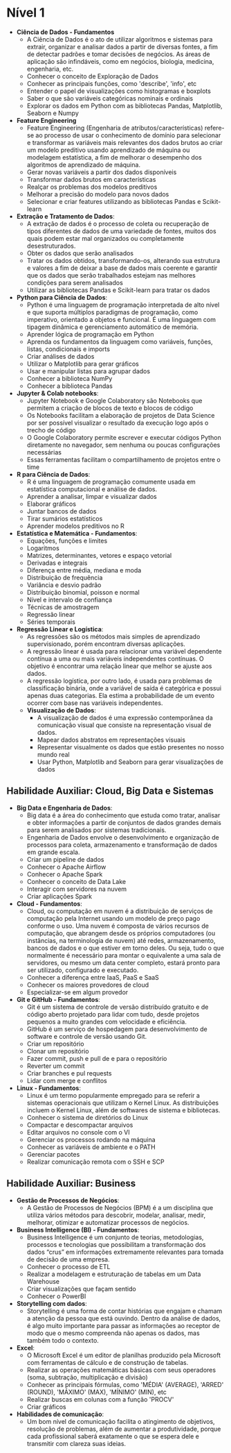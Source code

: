 # Nível 1

- **Ciência de Dados - Fundamentos**
    - A Ciência de Dados é o ato de utilizar algoritmos e sistemas para extrair, organizar e analisar dados a partir de diversas fontes, a fim de detectar padrões e tomar decisões de negócios. As áreas de aplicação são infindáveis, como em negócios, biologia, medicina, engenharia, etc.
    - Conhecer o conceito de Exploração de Dados
    - Conhecer as principais funções, como 'describe', 'info', etc
    - Entender o papel de visualizações como histogramas e boxplots
    - Saber o que são variáveis categóricas nominais e ordinais
    - Explorar os dados em Python com as bibliotecas Pandas, Matplotlib, Seaborn e Numpy
- **Feature Engineering**
    - Feature Engineering (Engenharia de atributos/características) refere-se ao processo de usar o conhecimento de domínio para selecionar e transformar as variáveis mais relevantes dos dados brutos ao criar um modelo preditivo usando aprendizado de máquina ou modelagem estatística, a fim de melhorar o desempenho dos algoritmos de aprendizado de máquina.
    - Gerar novas variáveis a partir dos dados disponíveis
    - Transformar dados brutos em características
    - Realçar os problemas dos modelos preditivos
    - Melhorar a precisão do modelo para novos dados
    - Selecionar e criar features utilizando as bibliotecas Pandas e Scikit-learn
- **Extração e Tratamento de Dados**:
    - A extração de dados é o processo de coleta ou recuperação de tipos diferentes de dados de uma variedade de fontes, muitos dos quais podem estar mal organizados ou completamente desestruturados.
    - Obter os dados que serão analisados
    - Tratar os dados obtidos, transformando-os, alterando sua estrutura e valores a fim de deixar a base de dados mais coerente e garantir que os dados que serão trabalhados estejam nas melhores condições para serem analisados
    - Utilizar as bibliotecas Pandas e Scikit-learn para tratar os dados
- **Python para Ciência de Dados**:
    - Python é uma linguagem de programação interpretada de alto nível e que suporta múltiplos paradigmas de programação, como imperativo, orientado a objetos e funcional. É uma linguagem com tipagem dinâmica e gerenciamento automático de memória.
    - Aprender lógica de programação em Python
    - Aprenda os fundamentos da linguagem como variáveis, funções, listas, condicionais e imports
    - Criar análises de dados
    - Utilizar o Matplotlib para gerar gráficos
    - Usar e manipular listas para agrupar dados
    - Conhecer a biblioteca NumPy
    - Conhecer a biblioteca Pandas
- **Jupyter & Colab notebooks**:
    - Jupyter Notebook e Google Colaboratory são Notebooks que permitem a criação de blocos de texto e blocos de código
    - Os Notebooks facilitam a elaboração de projetos de Data Science por ser possível visualizar o resultado da execução logo após o trecho de código
    - O Google Colaboratory permite escrever e executar códigos Python diretamente no navegador, sem nenhuma ou poucas configurações necessárias
    - Essas ferramentas facilitam o compartilhamento de projetos entre o time
- **R para Ciência de Dados**:
    - R é uma linguagem de programação comumente usada em estatística computacional e análise de dados.
    - Aprender a analisar, limpar e visualizar dados
    - Elaborar gráficos
    - Juntar bancos de dados
    - Tirar sumários estatísticos
    - Aprender modelos preditivos no R
- **Estatística e Matemática - Fundamentos**:
    - Equações, funções e limites
    - Logaritmos
    - Matrizes, determinantes, vetores e espaço vetorial
    - Derivadas e integrais
    - Diferença entre média, mediana e moda
    - Distribuição de frequência
    - Variância e desvio padrão
    - Distribuição binomial, poisson e normal
    - Nível e intervalo de confiança
    - Técnicas de amostragem
    - Regressão linear
    - Séries temporais
- **Regressão Linear e Logística**:
    - As regressões são os métodos mais simples de aprendizado supervisionado, porém encontram diversas aplicações.
    - A regressão linear é usada para relacionar uma variável dependente contínua a uma ou mais variáveis independentes contínuas. O objetivo é encontrar uma relação linear que melhor se ajuste aos dados.
    - A regressão logística, por outro lado, é usada para problemas de classificação binária, onde a variável de saída é categórica e possui apenas duas categorias. Ela estima a probabilidade de um evento ocorrer com base nas variáveis independentes.
  - **Visualização de Dados**:
    - A visualização de dados é uma expressão contemporânea da comunicação visual que consiste na representação visual de dados.
    - Mapear dados abstratos em representações visuais
    - Representar visualmente os dados que estão presentes no nosso mundo real
    - Usar Python, Matplotlib and Seaborn para gerar visualizações de dados

## Habilidade Auxiliar: Cloud, Big Data e Sistemas

- **Big Data e Engenharia de Dados**:
    - Big data é a área do conhecimento que estuda como tratar, analisar e obter informações a partir de conjuntos de dados grandes demais para serem analisados por sistemas tradicionais.
    - Engenharia de Dados envolve o desenvolvimento e organização de processos para coleta, armazenamento e transformação de dados em grande escala.
    - Criar um pipeline de dados
    - Conhecer o Apache Airflow
    - Conhecer o Apache Spark
    - Conhecer o conceito de Data Lake
    - Interagir com servidores na nuvem
    - Criar aplicações Spark
- **Cloud - Fundamentos**:
    - Cloud, ou computação em nuvem é a distribuição de serviços de computação pela Internet usando um modelo de preço pago conforme o uso. Uma nuvem é composta de vários recursos de computação, que abrangem desde os próprios computadores (ou instâncias, na terminologia de nuvem) até redes, armazenamento, bancos de dados e o que estiver em torno deles. Ou seja, tudo o que normalmente é necessário para montar o equivalente a uma sala de servidores, ou mesmo um data center completo, estará pronto para ser utilizado, configurado e executado.
    - Conhecer a diferença entre IaaS, PaaS e SaaS
    - Conhecer os maiores provedores de cloud
    - Especializar-se em algum provedor
- **Git e GitHub - Fundamentos**:
    - Git é um sistema de controle de versão distribuído gratuito e de código aberto projetado para lidar com tudo, desde projetos pequenos a muito grandes com velocidade e eficiência.
    - GitHub é um serviço de hospedagem para desenvolvimento de software e controle de versão usando Git.
    - Criar um repositório
    - Clonar um repositório
    - Fazer commit, push e pull de e para o repositório
    - Reverter um commit
    - Criar branches e pul requests
    - Lidar com merge e conflitos
- **Linux - Fundamentos**:
    - Linux é um termo popularmente empregado para se referir a sistemas operacionais que utilizam o Kernel Linux. As distribuições incluem o Kernel Linux, além de softwares de sistema e bibliotecas.
    - Conhecer o sistema de diretórios do Linux
    - Compactar e descompactar arquivos
    - Editar arquivos no console com o VI
    - Gerenciar os processos rodando na máquina
    - Conhecer as variáveis de ambiente e o PATH
    - Gerenciar pacotes
    - Realizar comunicação remota com o SSH e SCP

## Habilidade Auxiliar: Business

- **Gestão de Processos de Negócios**:
    - A Gestão de Processos de Negócios (BPM) é a um disciplina que utiliza vários métodos para descobrir, modelar, analisar, medir, melhorar, otimizar e automatizar processos de negócios.
- **Business Intelligence (BI) - Fundamentos**:
    - Business Intelligence é um conjunto de teorias, metodologias, processos e tecnologias que possibilitam a transformação dos dados “crus” em informações extremamente relevantes para tomada de decisão de uma empresa.
    - Conhecer o processo de ETL
    - Realizar a modelagem e estruturação de tabelas em um Data Warehouse
    - Criar visualizações que façam sentido
    - Conhecer o PowerBI
- **Storytelling com dados**:
    - Storytelling é uma forma de contar histórias que engajam e chamam a atenção da pessoa que está ouvindo. Dentro da análise de dados, é algo muito importante para passar as informações ao receptor de modo que o mesmo compreenda não apenas os dados, mas também todo o contexto.
- **Excel**:
    - O Microsoft Excel é um editor de planilhas produzido pela Microsoft com ferramentas de cálculo e de construção de tabelas.
    - Realizar as operações matemáticas básicas com seus operadores (soma, subtração, multiplicação e divisão)
    - Conhecer as principais fórmulas, como 'MÉDIA' (AVERAGE), 'ARRED' (ROUND), 'MÁXIMO' (MAX), 'MÍNIMO' (MIN), etc
    - Realizar buscas em colunas com a função 'PROCV'
    - Criar gráficos
- **Habilidades de comunicação**:
    - Um bom nível de comunicação facilita o atingimento de objetivos, resolução de problemas, além de aumentar a produtividade, porque cada profissional saberá exatamente o que se espera dele e transmitir com clareza suas ideias.
